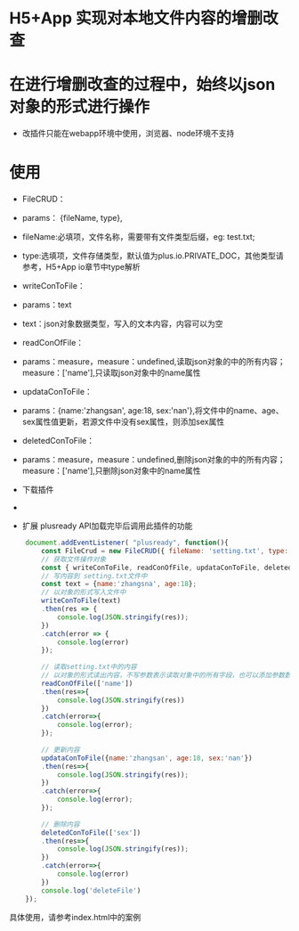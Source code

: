 # H5+App 实现对本地文件内容的增删改查
# 在进行增删改查的过程中，始终以json对象的形式进行操作

- 改插件只能在webapp环境中使用，浏览器、node环境不支持

# 使用

- FileCRUD：
- params： {fileName, type}, 
- fileName:必填项，文件名称，需要带有文件类型后缀，eg: test.txt; 
- type:选填项，文件存储类型，默认值为plus.io.PRIVATE_DOC，其他类型请参考，H5+App io章节中type解析

- writeConToFile：
- params：text
- text：json对象数据类型，写入的文本内容，内容可以为空

- readConOfFile：
- params：measure，measure：undefined,读取json对象的中的所有内容； measure：['name'],只读取json对象中的name属性

- updataConToFile：
- params：{name:'zhangsan', age:18, sex:'nan'},将文件中的name、age、sex属性值更新，若源文件中没有sex属性，则添加sex属性

- deletedConToFile：
- params：measure，measure：undefined,删除json对象的中的所有内容； measure：['name'],只删除json对象中的name属性

- 下载插件
- <script src='js/FileCRUD.js'></script>

- 扩展 plusready API加载完毕后调用此插件的功能 
```javascript 
	document.addEventListener( "plusready", function(){
		const FileCrud = new FileCRUD({ fileName: 'setting.txt', type: plus.io.PRIVATE_DOC });
		// 获取文件操作对象
		const { writeConToFile, readConOfFile, updataConToFile, deletedConToFile } = FileCrud;
		// 写内容到 setting.txt文件中
		const text = {name:'zhangsna', age:18};
		// 以对象的形式写入文件中
		writeConToFile(text)
		.then(res => {
			console.log(JSON.stringify(res));
		})
		.catch(error => {
			console.log(error)
		});
		
		// 读取setting.txt中的内容
		// 以对象的形式读出内容，不写参数表示读取对象中的所有字段，也可以添加参数数组 ['name'] 则只读取name字段
		readConOfFile(['name'])
		.then(res=>{
			console.log(JSON.stringify(res))
		})
		.catch(error=>{
			console.log(error);
		});
		
		// 更新内容
		updataConToFile({name:'zhangsan', age:18, sex:'nan'})
		.then(res=>{
			console.log(JSON.stringify(res));
		})
		.catch(error=>{
			console.log(error);
		});
		
		// 删除内容
		deletedConToFile(['sex'])
		.then(res=>{
			console.log(JSON.stringify(res));
		})
		.catch(error=>{
			console.log(error)
		})
		console.log('deleteFile')
	});
```
具体使用，请参考index.html中的案例

